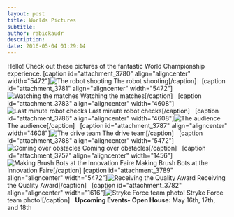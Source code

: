 ```yaml
---
layout: post
title: Worlds Pictures
subtitle:
author: rabickaudr
description:
date: 2016-05-04 01:29:14
---
```


Hello! Check out these pictures of the fantastic World Championship experience. [caption id="attachment_3780" align="aligncenter" width="5472"]![The robot shooting](/wp-content/uploads/2016/05/DSC00526.jpg) The robot shooting[/caption]   [caption id="attachment_3781" align="aligncenter" width="5472"]![Watching the matches](http://strykeforce.org/wp-content/uploads/2016/05/DSC00564.jpg) Watching the matches[/caption]   [caption id="attachment_3783" align="aligncenter" width="4608"]![Last minute robot checks](http://strykeforce.org/wp-content/uploads/2016/05/IMG_0006.jpg) Last minute robot checks[/caption]   [caption id="attachment_3786" align="aligncenter" width="4608"]![The audience](http://strykeforce.org/wp-content/uploads/2016/05/IMG_1493.jpg) The audience[/caption]   [caption id="attachment_3787" align="aligncenter" width="4608"]![The drive team](http://strykeforce.org/wp-content/uploads/2016/05/IMG_0007.jpg) The drive team[/caption]   [caption id="attachment_3788" align="aligncenter" width="5472"]![Coming over obstacles](http://strykeforce.org/wp-content/uploads/2016/05/DSC00636.jpg) Coming over obstacles[/caption]   [caption id="attachment_3757" align="aligncenter" width="1456"]![Making Brush Bots at the Innovation Faire](http://strykeforce.org/wp-content/uploads/2016/04/IMG_20160427_202624.jpg) Making Brush Bots at the Innovation Faire[/caption] [caption id="attachment_3789" align="aligncenter" width="5472"]![Receiving the Quality Award](http://strykeforce.org/wp-content/uploads/2016/05/take-3.jpg) Receiving the Quality Award[/caption]   [caption id="attachment_3782" align="aligncenter" width="1616"]![Stryke Force team photo!](http://strykeforce.org/wp-content/uploads/2016/05/image6.jpg) Stryke Force team photo![/caption]   **Upcoming Events-** **Open House:** May 16th, 17th, and 18th
